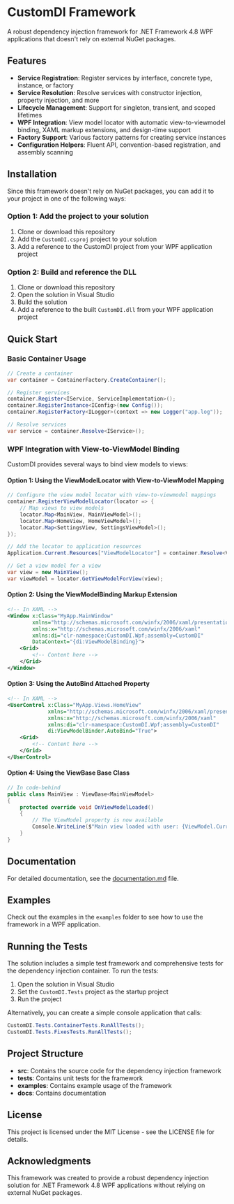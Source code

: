 # CustomDI Framework

A robust dependency injection framework for .NET Framework 4.8 WPF applications that doesn't rely on external NuGet packages.

## Features

- **Service Registration**: Register services by interface, concrete type, instance, or factory
- **Service Resolution**: Resolve services with constructor injection, property injection, and more
- **Lifecycle Management**: Support for singleton, transient, and scoped lifetimes
- **WPF Integration**: View model locator with automatic view-to-viewmodel binding, XAML markup extensions, and design-time support
- **Factory Support**: Various factory patterns for creating service instances
- **Configuration Helpers**: Fluent API, convention-based registration, and assembly scanning

## Installation

Since this framework doesn't rely on NuGet packages, you can add it to your project in one of the following ways:

### Option 1: Add the project to your solution

1. Clone or download this repository
2. Add the `CustomDI.csproj` project to your solution
3. Add a reference to the CustomDI project from your WPF application project

### Option 2: Build and reference the DLL

1. Clone or download this repository
2. Open the solution in Visual Studio
3. Build the solution
4. Add a reference to the built `CustomDI.dll` from your WPF application project

## Quick Start

### Basic Container Usage

```csharp
// Create a container
var container = ContainerFactory.CreateContainer();

// Register services
container.Register<IService, ServiceImplementation>();
container.RegisterInstance<IConfig>(new Config());
container.RegisterFactory<ILogger>(context => new Logger("app.log"));

// Resolve services
var service = container.Resolve<IService>();
```

### WPF Integration with View-to-ViewModel Binding

CustomDI provides several ways to bind view models to views:

#### Option 1: Using the ViewModelLocator with View-to-ViewModel Mapping

```csharp
// Configure the view model locator with view-to-viewmodel mappings
container.RegisterViewModelLocator(locator => {
    // Map views to view models
    locator.Map<MainView, MainViewModel>();
    locator.Map<HomeView, HomeViewModel>();
    locator.Map<SettingsView, SettingsViewModel>();
});

// Add the locator to application resources
Application.Current.Resources["ViewModelLocator"] = container.Resolve<ViewModelLocator>();

// Get a view model for a view
var view = new MainView();
var viewModel = locator.GetViewModelForView(view);
```

#### Option 2: Using the ViewModelBinding Markup Extension

```xml
<!-- In XAML -->
<Window x:Class="MyApp.MainWindow"
        xmlns="http://schemas.microsoft.com/winfx/2006/xaml/presentation"
        xmlns:x="http://schemas.microsoft.com/winfx/2006/xaml"
        xmlns:di="clr-namespace:CustomDI.Wpf;assembly=CustomDI"
        DataContext="{di:ViewModelBinding}">
    <Grid>
        <!-- Content here -->
    </Grid>
</Window>
```

#### Option 3: Using the AutoBind Attached Property

```xml
<!-- In XAML -->
<UserControl x:Class="MyApp.Views.HomeView"
             xmlns="http://schemas.microsoft.com/winfx/2006/xaml/presentation"
             xmlns:x="http://schemas.microsoft.com/winfx/2006/xaml"
             xmlns:di="clr-namespace:CustomDI.Wpf;assembly=CustomDI"
             di:ViewModelBinder.AutoBind="True">
    <Grid>
        <!-- Content here -->
    </Grid>
</UserControl>
```

#### Option 4: Using the ViewBase<T> Base Class

```csharp
// In code-behind
public class MainView : ViewBase<MainViewModel>
{
    protected override void OnViewModelLoaded()
    {
        // The ViewModel property is now available
        Console.WriteLine($"Main view loaded with user: {ViewModel.CurrentUser}");
    }
}
```

## Documentation

For detailed documentation, see the [documentation.md](docs/documentation.md) file.

## Examples

Check out the examples in the `examples` folder to see how to use the framework in a WPF application.

## Running the Tests

The solution includes a simple test framework and comprehensive tests for the dependency injection container. To run the tests:

1. Open the solution in Visual Studio
2. Set the `CustomDI.Tests` project as the startup project
3. Run the project

Alternatively, you can create a simple console application that calls:

```csharp
CustomDI.Tests.ContainerTests.RunAllTests();
CustomDI.Tests.FixesTests.RunAllTests();
```

## Project Structure

- **src**: Contains the source code for the dependency injection framework
- **tests**: Contains unit tests for the framework
- **examples**: Contains example usage of the framework
- **docs**: Contains documentation

## License

This project is licensed under the MIT License - see the LICENSE file for details.

## Acknowledgments

This framework was created to provide a robust dependency injection solution for .NET Framework 4.8 WPF applications without relying on external NuGet packages.
